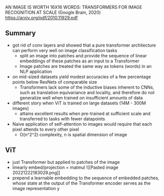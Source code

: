 AN IMAGE IS WORTH 16X16 WORDS: TRANSFORMERS FOR IMAGE RECOGNITION AT SCALE (Google Brain, 2020)
https://arxiv.org/pdf/2010.11929.pdf

## Summary
- got rid of conv layers and showed that a pure transformer architecture can perform very well on image classification tasks 
	- split an image into patches and provide the sequence of linear embeddings of these patches as an input to a Transformer
	- Image patches are treated the same way as tokens (words) in an NLP application 
- on mid-sized datasets yield modest accuracies of a few percentage points below ResNets of comparable size
	- Transformers lack some of the inductive biases inherent to CNNs, such as translation equivariance and locality, and therefore do not generalize well when trained on insufficient amounts of data
- different story when ViT is trained on large datasets (14M - 300M images) 
	- attains excellent results when pre-trained at sufficient scale and transferred to tasks with fewer datapoints
 - Naive application of self-attention to images would require that each pixel attends to every other pixel
	 - O(n^2^2) complexity, n is spatial dimension of image
## ViT
- just Transformer but applied to patches of the image
- linearly embed/projection = matmul
![[Pasted image 20221222183029.png]]
- prepend a learnable embedding to the sequence of embedded patches, whose state at the output of the Transformer encoder serves as the image representation y 